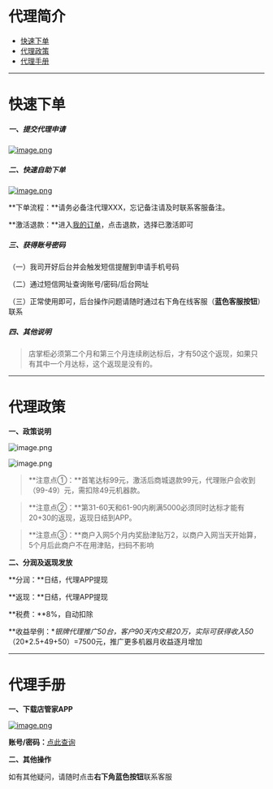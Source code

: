 # 代理简介

- [快速下单](#快速下单)
- [代理政策](#代理政策)
- [代理手册](#代理手册)

---

# 快速下单

##### **一、提交代理申请**

[![image.png](https://wiki.zjkmkj.com/media/202304070944401.png)](http://u.zjkm.xyz/ZFipv)

##### **二、快速自助下单**

[![image.png](../media/1567520073143557-20211217211234633.png)](http://kmshop.zjkmkj.com/detail/16)

**下单流程：**请务必备注代理XXX，忘记备注请及时联系客服备注。

**激活退款：**进入[我的订单](http://kmshop.zjkmkj.com/order/list/)，点击退款，选择已激活即可

##### **三、获得账号密码**

（一）我司开好后台并会触发短信提醒到申请手机号码

（二）通过短信网址查询账号/密码/后台网址

（三）正常使用即可，后台操作问题请随时通过右下角在线客服（**蓝色客服按钮**）联系

##### 四、其他说明

> 店掌柜必须第二个月和第三个月连续刷达标后，才有50这个返现，如果只有其中一个月达标，这个返现是没有的。

------

# 代理政策

**一、政策说明**

![image.png](../media/1574065829102788.png)

![image.png](../media/1573180365644577.png)

> **注意点①：**首笔达标99元，激活后商城退款99元，代理账户会收到（99-49）元，需扣除49元机器款。

> **注意点②：**第31-60天和61-90内刷满5000必须同时达标才能有20+30的返现，返现日结到APP。

> **注意点③：**商户入网5个月内奖励津贴万2，以商户入网当天开始算，5个月后此商户不在用津贴，扫码不影响

**二、分润及返现发放**

**分润：**日结，代理APP提现

**返现：**日结，代理APP提现

**税费：**8%，自动扣除

**收益举例：**银牌代理推广50台，客户90天内交易20万，实际可获得收入50*（20*2.5+49+50）=7500元，推广更多机器月收益逐月增加



------

# 代理手册

**一、下载店管家APP**

[![image.png](../media/1567525328385832.png)](https://uenpay.com/downloadcopy/dgj/down-dgj.html)

**账号/密码：**[点此查询](http://u.zjkmkj.com/QfU36)

**二、其他操作**

如有其他疑问，请随时点击**右下角蓝色按钮**联系客服